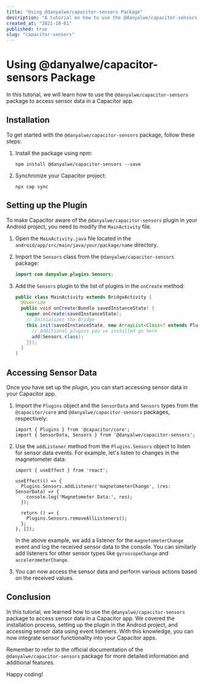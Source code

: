 ```yaml
---
title: "Using @danyalwe/capacitor-sensors Package"
description: "A tutorial on how to use the @danyalwe/capacitor-sensors package to access sensor data in a Capacitor app."
created_at: "2021-10-01"
published: true
slug: "capacitor-sensors"
---
```


# Using @danyalwe/capacitor-sensors Package

In this tutorial, we will learn how to use the `@danyalwe/capacitor-sensors` package to access sensor data in a Capacitor app.

## Installation

To get started with the `@danyalwe/capacitor-sensors` package, follow these steps:

1. Install the package using npm:

   ```
   npm install @danyalwe/capacitor-sensors --save
   ```

2. Synchronize your Capacitor project:

   ```
   npx cap sync
   ```

## Setting up the Plugin

To make Capacitor aware of the `@danyalwe/capacitor-sensors` plugin in your Android project, you need to modify the `MainActivity` file.

1. Open the `MainActivity.java` file located in the `android/app/src/main/java/your/package/name` directory.

2. Import the `Sensors` class from the `@danyalwe/capacitor-sensors` package:

   ```java
   import com.danyalwe.plugins.Sensors;
   ```

3. Add the `Sensors` plugin to the list of plugins in the `onCreate` method:

   ```java
   public class MainActivity extends BridgeActivity {
     @Override
     public void onCreate(Bundle savedInstanceState) {
       super.onCreate(savedInstanceState);
       // Initializes the Bridge
       this.init(savedInstanceState, new ArrayList<Class<? extends Plugin>>() {{
         // Additional plugins you've installed go here
         add(Sensors.class);
       }});
     }
   }
   ```

## Accessing Sensor Data

Once you have set up the plugin, you can start accessing sensor data in your Capacitor app.

1. Import the `Plugins` object and the `SensorData` and `Sensors` types from the `@capacitor/core` and `@danyalwe/capacitor-sensors` packages, respectively:

   ```tsx
   import { Plugins } from '@capacitor/core';
   import { SensorData, Sensors } from '@danyalwe/capacitor-sensors';
   ```

2. Use the `addListener` method from the `Plugins.Sensors` object to listen for sensor data events. For example, let's listen to changes in the magnetometer data:

   ```tsx
   import { useEffect } from 'react';

   useEffect(() => {
     Plugins.Sensors.addListener('magnetometerChange', (res: SensorData) => {
       console.log('Magnetometer Data:', res);
     });

     return () => {
       Plugins.Sensors.removeAllListeners();
     };
   }, []);
   ```

   In the above example, we add a listener for the `magnetometerChange` event and log the received sensor data to the console. You can similarly add listeners for other sensor types like `gyroscopeChange` and `accelerometerChange`.

3. You can now access the sensor data and perform various actions based on the received values.

## Conclusion

In this tutorial, we learned how to use the `@danyalwe/capacitor-sensors` package to access sensor data in a Capacitor app. We covered the installation process, setting up the plugin in the Android project, and accessing sensor data using event listeners. With this knowledge, you can now integrate sensor functionality into your Capacitor apps.

Remember to refer to the official documentation of the `@danyalwe/capacitor-sensors` package for more detailed information and additional features.

Happy coding!